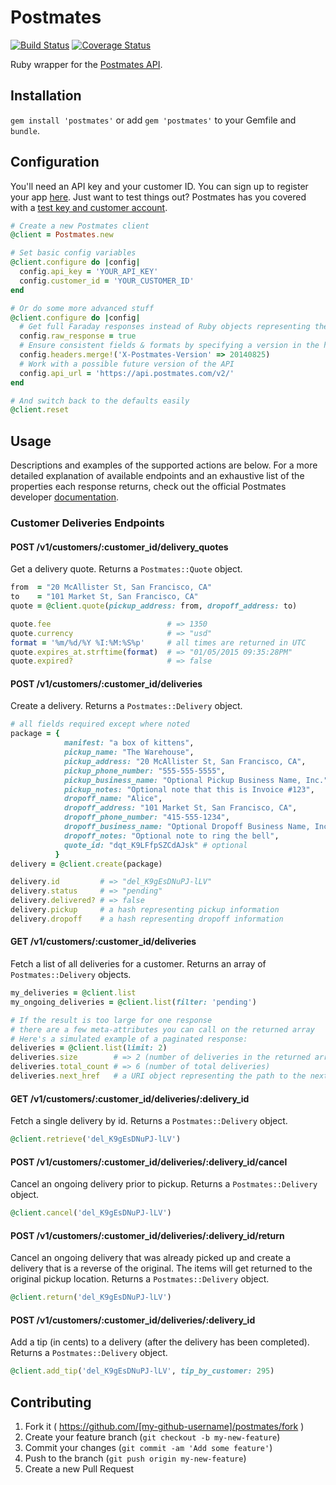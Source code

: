 # Postmates
[![Build Status](https://travis-ci.org/O-I/postmates.svg?branch=master)](https://travis-ci.org/O-I/postmates)
[![Coverage Status](https://img.shields.io/coveralls/O-I/postmates.svg)](https://coveralls.io/r/O-I/postmates?branch=master)

Ruby wrapper for the [Postmates API](https://postmates.com/developer/docs).

## Installation

`gem install 'postmates'` or add `gem 'postmates'` to your Gemfile and `bundle`.

## Configuration

You'll need an API key and your customer ID. You can sign up to register your app [here](https://postmates.com/developer/register). Just want to test things out? Postmates has you covered with a [test key and customer account](https://postmates.com/developer/testing).

```ruby
# Create a new Postmates client
@client = Postmates.new

# Set basic config variables
@client.configure do |config|
  config.api_key = 'YOUR_API_KEY'
  config.customer_id = 'YOUR_CUSTOMER_ID'
end

# Or do some more advanced stuff
@client.configure do |config|
  # Get full Faraday responses instead of Ruby objects representing the body
  config.raw_response = true
  # Ensure consistent fields & formats by specifying a version in the header
  config.headers.merge!('X-Postmates-Version' => 20140825)
  # Work with a possible future version of the API
  config.api_url = 'https://api.postmates.com/v2/'
end

# And switch back to the defaults easily
@client.reset
```

## Usage

Descriptions and examples of the supported actions are below. For a more detailed explanation of available endpoints and an exhaustive list of the properties each response returns, check out the official Postmates developer [documentation](https://postmates.com/developer/docs).

### Customer Deliveries Endpoints

#### POST /v1/customers/:customer_id/delivery_quotes

Get a delivery quote. Returns a `Postmates::Quote` object.

```ruby
from  = "20 McAllister St, San Francisco, CA"
to    = "101 Market St, San Francisco, CA"
quote = @client.quote(pickup_address: from, dropoff_address: to)

quote.fee                          # => 1350
quote.currency                     # => "usd"
format = '%m/%d/%Y %I:%M:%S%p'     # all times are returned in UTC
quote.expires_at.strftime(format)  # => "01/05/2015 09:35:28PM"
quote.expired?                     # => false
```

#### POST /v1/customers/:customer_id/deliveries

Create a delivery. Returns a `Postmates::Delivery` object.

```ruby
# all fields required except where noted
package = { 
            manifest: "a box of kittens",
            pickup_name: "The Warehouse",
            pickup_address: "20 McAllister St, San Francisco, CA",
            pickup_phone_number: "555-555-5555",
            pickup_business_name: "Optional Pickup Business Name, Inc.",
            pickup_notes: "Optional note that this is Invoice #123",
            dropoff_name: "Alice",
            dropoff_address: "101 Market St, San Francisco, CA",
            dropoff_phone_number: "415-555-1234",
            dropoff_business_name: "Optional Dropoff Business Name, Inc.",
            dropoff_notes: "Optional note to ring the bell",
            quote_id: "dqt_K9LFfpSZCdAJsk" # optional
          }
delivery = @client.create(package)

delivery.id         # => "del_K9gEsDNuPJ-lLV"
delivery.status     # => "pending"
delivery.delivered? # => false
delivery.pickup     # a hash representing pickup information
delivery.dropoff    # a hash representing dropoff information
```

#### GET /v1/customers/:customer_id/deliveries

Fetch a list of all deliveries for a customer. Returns an array of `Postmates::Delivery` objects.

```ruby
my_deliveries = @client.list
my_ongoing_deliveries = @client.list(filter: 'pending')

# If the result is too large for one response
# there are a few meta-attributes you can call on the returned array
# Here's a simulated example of a paginated response:
deliveries = @client.list(limit: 2)
deliveries.size        # => 2 (number of deliveries in the returned array)
deliveries.total_count # => 6 (number of total deliveries)
deliveries.next_href   # a URI object representing the path to the next page
```

#### GET /v1/customers/:customer_id/deliveries/:delivery_id

Fetch a single delivery by id. Returns a `Postmates::Delivery` object.

```ruby
@client.retrieve('del_K9gEsDNuPJ-lLV')
```

#### POST /v1/customers/:customer_id/deliveries/:delivery_id/cancel

Cancel an ongoing delivery prior to pickup. Returns a `Postmates::Delivery` object.

```ruby
@client.cancel('del_K9gEsDNuPJ-lLV')
```

#### POST /v1/customers/:customer_id/deliveries/:delivery_id/return

Cancel an ongoing delivery that was already picked up and create a delivery that is a reverse of the original. The items will get returned to the original pickup location. Returns a `Postmates::Delivery` object.

```ruby
@client.return('del_K9gEsDNuPJ-lLV')
```

#### POST /v1/customers/:customer_id/deliveries/:delivery_id

Add a tip (in cents) to a delivery (after the delivery has been completed). Returns a `Postmates::Delivery` object.

```ruby
@client.add_tip('del_K9gEsDNuPJ-lLV', tip_by_customer: 295)
```

## Contributing

1. Fork it ( https://github.com/[my-github-username]/postmates/fork )
2. Create your feature branch (`git checkout -b my-new-feature`)
3. Commit your changes (`git commit -am 'Add some feature'`)
4. Push to the branch (`git push origin my-new-feature`)
5. Create a new Pull Request
